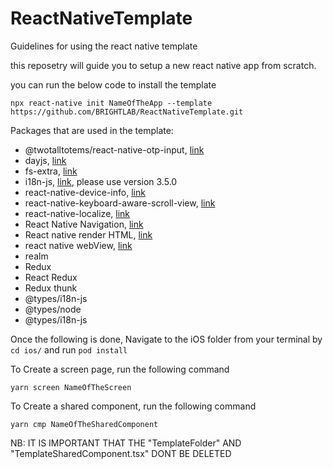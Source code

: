 # ReactNativeTemplate

Guidelines for using the react native template

this reposetry will guide you to setup a new react native app from scratch.

you can run the below code to install the template

```
npx react-native init NameOfTheApp --template https://github.com/BRIGHTLAB/ReactNativeTemplate.git
```

Packages that are used in the template:
- @twotalltotems/react-native-otp-input, [link](https://github.com/tttstudios/react-native-otp-input)
- dayjs, [link](https://day.js.org/)
- fs-extra, [link](https://github.com/jprichardson/node-fs-extra)
- i18n-js, [link](https://www.npmjs.com/package/i18n-js/v/latest), please use version 3.5.0
- react-native-device-info, [link](https://github.com/react-native-device-info/react-native-device-info)
- react-native-keyboard-aware-scroll-view, [link](https://github.com/APSL/react-native-keyboard-aware-scroll-view)
- react-native-localize, [link](https://github.com/zoontek/react-native-localize)
- React Native Navigation, [link](https://wix.github.io/react-native-navigation/docs/before-you-start/) 
- React native render HTML, [link](https://github.com/meliorence/react-native-render-html)
- react native webView, [link](https://github.com/react-native-webview/react-native-webview)
- realm
- Redux
- React Redux
- Redux thunk
- @types/i18n-js
- @types/node
- @types/i18n-js

Once the following is done, Navigate to the iOS folder from your terminal by `cd ios/` and run `pod install`

To Create a screen page, run the following command

```
yarn screen NameOfTheScreen
```

To Create a shared component, run the following command

```
yarn cmp NameOfTheSharedComponent
```

NB: IT IS IMPORTANT THAT THE "TemplateFolder" AND "TemplateSharedComponent.tsx" DONT BE DELETED

